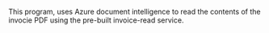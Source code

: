 This program, uses Azure document intelligence to read the contents of the invocie PDF using the pre-built invoice-read service.

